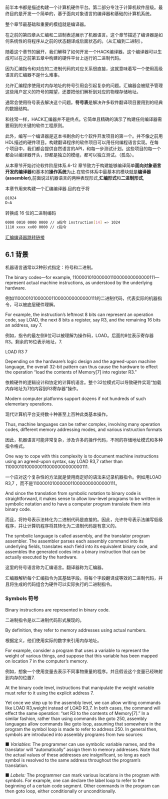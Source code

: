 前半本书都是描述构建一个计算机硬件平台。第二部分专注于计算机软件层级。最终目的是开发一个简单的，基于面向对象语言的编译器和基础的计算机系统。

整个章节最基础和重要的模组就是编译器。

在之前的第四章从汇编和二进制表述展示了机器语言。这个章节描述了编译器是如何系统性的将程序从之前的状态翻译成后面状态的。（从汇编到二进制）。

随着这个章节的展开，我们解释了如何开发一个HACK编译器。这个编译器可以生成可以在之前第五章中构建的硬件平台上运行的二进制代码。

因为汇编指令和对应的二进制代码的对应关系很直接，这就意味着写一个使用高级语言的汇编器不是什么难事。

允许汇编程序使用对内存地址的符号引用会引起复杂的问题。汇编器会被赋予管理这些用户定义的符号的期望，还要把他们解析到对应的物理存储地址。

通常会使用符号表去解决这个问题。**符号表**是解决许多软件翻译项目要用到的经典的数据结构。

和往常一样，HACK汇编器并不是终点。它简单且精确的演示了构建任何编译器需要用到的关键的软件工程原则。

此外，编写一个编译器是这本书剩余的七个软件开发项目的第一个。并不像之前用HDL描述的硬件项目。构建翻译程序的软件项目可以用任何编程语言实现。在每个项目中，我们都会提供自然语言的API，和每一步测试计划。这些项目的每一个都会以编译器开头，却都是独立的模组，都可以独立测试。（孤岛）。



从本章节开始讨论软件阶层体系.6-12 章节致力于构建能够编译简单**面向对象语言开发的编译器**和基本的**操作系统**为止.在软件体系中最基本的模块就是**编译器(assembler)**,前面说过机器语言的两种表现形式,**汇编形式**和**二进制形式**,

本章节用来构建一个汇编编译器.目的在于将

```asm
@1024
D=A
```

转换成 16 位的二进制编码

```bash
0000 0010 0000 0000 // a指令 instruction[14] => 1024
1110 xxxx xx00 0000 // c指令
```

[汇编编译器跳转链接](../projects/06/assembler)



## 6.1 背景

机器语言通常以2种形式指定：符号和二进制。

 The binary codes—for example, 110000101000000110000000000000111—represent actual machine instructions, as understood by the underlying hardware. 

例如110000101000000110000000000000111的二进制代码，代表实际的机器指令，可以被底层硬件理解。



For example, the instruction’s leftmost 8 bits can represent an operation code, say LOAD, the next 8 bits a register, say R3, and the remaining 16 bits an address, say 7. 

例如，指令的最左侧8位可以被理解为操作码，LOAD。后面的8位表示寄存器R3。剩余的16位表示地址，7.

LOAD R3 7



 Depending on the hardware’s logic design and the agreed-upon machine language, the overall 32-bit pattern can thus cause the hardware to effect the operation “load the contents of Memory[7] into register R3.” 

依赖硬件的逻辑设计和协定的计算机语言。整个32位模式可以导致硬件实现“加载内存地址为7的内容到R3寄存器”操作。

Modern computer platforms support dozens if not hundreds of such elementary operations. 

现代计算机平台支持数十种甚至上百种此类基本操作。

Thus, machine languages can be rather complex, involving many operation codes, different memory addressing modes, and various instruction formats

因此，机器语言可能非常复杂，涉及许多的操作代码，不同的存储地址模式和多种指令格式。



One way to cope with this complexity is to document machine instructions using an agreed-upon syntax, say LOAD R3,7 rather than 110000101000000110000000000000111.

一个应对这个复杂性的方法就是使用商定好的语法来记录机器指令。例如用LOAD R3,7 ，而不是110000101000000110000000000000111。

And since the translation from symbolic notation to binary code is straightforward, it makes sense to allow low-level programs to be written in symbolic notation and to have a computer program translate them into binary code. 

而且，将符号表示法转化为二进制代码是直接的。因此，允许符号表示法编写低级程序，并让计算机程序将其转化为二进制代码是有意义的。



The symbolic language is called assembly, and the translator program assembler. The assembler parses each assembly command into its underlying fields, translates each field into its equivalent binary code, and assembles the generated codes into a binary instruction that can be actually executed by the hardware.

这里的符号语言称为汇编语言。翻译器称为汇编器。

汇编器解析每个汇编指令为其基础字段。将每个字段翻译成等效的二进制代码，并且将生成的代码组合为硬件可以实际执行的二进制指令。



### **Symbols** 符号

Binary instructions are represented in binary code.

二进制指令是以二进制代码形式展现的。

 By definition, they refer to memory addresses using actual numbers. 

根据定义，他们使用实际的数字来引用内存地址。

For example, consider a program that uses a variable to represent the weight of various things, and suppose that this variable has been mapped on location 7 in the computer’s memory.

例如，想象一个使用变量去表示不同事物重量的程序。并且假设这个变量已经映射到内存的位置7.



 At the binary code level, instructions that manipulate the weight variable must refer to it using the explicit address 7. 



Yet once we step up to the assembly level, we can allow writing commands like LOAD R3,weight instead of LOAD R3,7. In both cases, the command will effect the same operation: “set R3 to the contents of Memory[7].” In a similar fashion, rather than using commands like goto 250, assembly languages allow commands like goto loop, assuming that somewhere in the program the symbol loop is made to refer to address 250. In general then, symbols are introduced into assembly programs from two sources:

■ *Variables:* The programmer can use symbolic variable names, and the translator will “automatically” assign them to memory addresses. Note that the actual values of these addresses are insignificant, so long as each symbol is resolved to the same address throughout the program’s translation.

■ *Labels:* The programmer can mark various locations in the program with symbols. For example, one can declare the label loop to refer to the beginning of a certain code segment. Other commands in the program can then goto loop, either conditionally or unconditionally.







